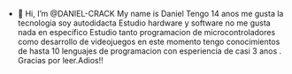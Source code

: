 - 👋 Hi, I’m @DANIEL-CRACK
     My name is Daniel
     Tengo  14 anos  me gusta la tecnologia  soy autodidacta
     Estudio hardware y software no me gusta nada en especifico
     Estudio tanto programacion de microcontroladores como desarrollo
     de videojuegos en este momento  tengo  conocimientos  de hasta  10 lenguajes de  programacion
     con esperiencia de casi 3 anos . Gracias por leer.Adios!!
